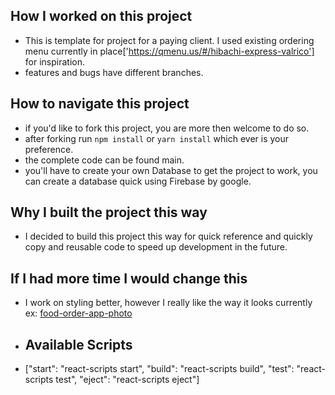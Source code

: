 ## How I worked on this project

- This is template for project for a paying client. I used existing ordering menu currently in place['https://qmenu.us/#/hibachi-express-valrico'] for inspiration.
 - features and bugs have different branches.


## How to navigate this project

- if you'd like to fork this project, you are more then welcome to do so.
- after forking run ```npm install``` or ```yarn install``` which ever is your preference.
- the complete code can be found main.
- you'll have to create your own Database to get the project to work, you can create a database quick using Firebase by google.

## Why I built the project this way

- I decided to build this project this way for quick reference and quickly copy and reusable code to speed up development in the future.

## If I had more time I would change this

- I work on styling better, however I really like the way it looks currently ex: [food-order-app-photo](https://res.cloudinary.com/luispineda/image/upload/v1631236923/Screen_Shot_2021-09-09_at_9.21.11_PM_sivc9u.png)

- ## Available Scripts

- ["start": "react-scripts start",
  "build": "react-scripts build",
  "test": "react-scripts test",
  "eject": "react-scripts eject"]

